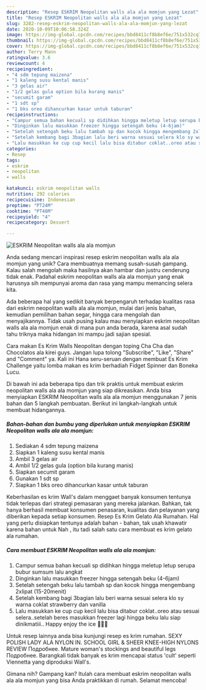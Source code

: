 ```yaml
---
description: "Resep ESKRIM Neopolitan walls ala ala momjun yang Lezat"
title: "Resep ESKRIM Neopolitan walls ala ala momjun yang Lezat"
slug: 3282-resep-eskrim-neopolitan-walls-ala-ala-momjun-yang-lezat
date: 2020-10-09T10:06:58.324Z
image: https://img-global.cpcdn.com/recipes/bbd8411cf8b8ef6e/751x532cq70/eskrim-neopolitan-walls-ala-ala-momjun-foto-resep-utama.jpg
thumbnail: https://img-global.cpcdn.com/recipes/bbd8411cf8b8ef6e/751x532cq70/eskrim-neopolitan-walls-ala-ala-momjun-foto-resep-utama.jpg
cover: https://img-global.cpcdn.com/recipes/bbd8411cf8b8ef6e/751x532cq70/eskrim-neopolitan-walls-ala-ala-momjun-foto-resep-utama.jpg
author: Terry Mann
ratingvalue: 3.6
reviewcount: 4
recipeingredient:
- "4 sdm tepung maizena"
- "1 kaleng susu kental manis"
- "3 gelas air"
- "1/2 gelas gula option bila kurang manis"
- "secumit garam"
- "1 sdt sp"
- "1 bks oreo dihancurkan kasar untuk taburan"
recipeinstructions:
- "Campur semua bahan kecuali sp didihkan hingga meletup letup serupa bubur sumsum lalu angkat"
- "Dinginkan lalu masukkan freezer hingga setengah beku (4-6jam)"
- "Setelah setengah beku lalu tambah sp dan kocok hingga mengembang 2xlipat (15-20menit)"
- "Setelah kembang bagi 3bagian lalu beri warna sesuai selera klo sy warna coklat strawberry dan vanilla"
- "Lalu masukkan ke cup cup kecil lalu bisa ditabur coklat..oreo atau sesuai selera..setelah beres masukkan freezer lagi hingga beku lalu siap dinikmatiii.. Happy enjoy the ice 🍦🍦🍦"
categories:
- Resep
tags:
- eskrim
- neopolitan
- walls

katakunci: eskrim neopolitan walls 
nutrition: 292 calories
recipecuisine: Indonesian
preptime: "PT24M"
cooktime: "PT48M"
recipeyield: "4"
recipecategory: Dessert

---
```



![ESKRIM Neopolitan walls ala ala momjun](https://img-global.cpcdn.com/recipes/bbd8411cf8b8ef6e/751x532cq70/eskrim-neopolitan-walls-ala-ala-momjun-foto-resep-utama.jpg)

Anda sedang mencari inspirasi resep eskrim neopolitan walls ala ala momjun yang unik? Cara membuatnya memang susah-susah gampang. Kalau salah mengolah maka hasilnya akan hambar dan justru cenderung tidak enak. Padahal eskrim neopolitan walls ala ala momjun yang enak harusnya sih mempunyai aroma dan rasa yang mampu memancing selera kita.

Ada beberapa hal yang sedikit banyak berpengaruh terhadap kualitas rasa dari eskrim neopolitan walls ala ala momjun, mulai dari jenis bahan, kemudian pemilihan bahan segar, hingga cara mengolah dan menyajikannya. Tidak usah pusing kalau mau menyiapkan eskrim neopolitan walls ala ala momjun enak di mana pun anda berada, karena asal sudah tahu triknya maka hidangan ini mampu jadi sajian spesial.

Cara makan Es Krim Walls Neopolitan dengan toping Cha Cha dan Chocolatos ala kirei guys. Jangan lupa tolong &#34;Subscribe&#34;, &#34;Like&#34;, &#34;Share&#34; and &#34;Comment&#34; ya. Kali ini Hana seru-seruan dengan membuat Es Krim Challenge yaitu lomba makan es krim berhadiah Fidget Spinner dan Boneka Lucu.


Di bawah ini ada beberapa tips dan trik praktis untuk membuat eskrim neopolitan walls ala ala momjun yang siap dikreasikan. Anda bisa menyiapkan ESKRIM Neopolitan walls ala ala momjun menggunakan 7 jenis bahan dan 5 langkah pembuatan. Berikut ini langkah-langkah untuk membuat hidangannya.

<!--inarticleads1-->

##### Bahan-bahan dan bumbu yang diperlukan untuk menyiapkan ESKRIM Neopolitan walls ala ala momjun:

1. Sediakan 4 sdm tepung maizena
1. Siapkan 1 kaleng susu kental manis
1. Ambil 3 gelas air
1. Ambil 1/2 gelas gula (option bila kurang manis)
1. Siapkan secumit garam
1. Gunakan 1 sdt sp
1. Siapkan 1 bks oreo dihancurkan kasar untuk taburan


Keberhasilan es krim Wall&#39;s dalam menggaet banyak konsumen tentunya tidak terlepas dari strategi pemasaran yang mereka jalankan. Bahkan, tak hanya berhasil membuat konsumen penasaran, kualitas dan pelayanan yang diberikan kepada setiap konsumen. Resep Es Krim Gelato Ala Rumahan. Hal yang perlu disiapkan tentunya adalah bahan - bahan, tak usah khawatir karena bahan untuk Nah , itu tadi salah satu cara membuat es krim gelato ala rumahan. 

<!--inarticleads2-->

##### Cara membuat ESKRIM Neopolitan walls ala ala momjun:

1. Campur semua bahan kecuali sp didihkan hingga meletup letup serupa bubur sumsum lalu angkat
1. Dinginkan lalu masukkan freezer hingga setengah beku (4-6jam)
1. Setelah setengah beku lalu tambah sp dan kocok hingga mengembang 2xlipat (15-20menit)
1. Setelah kembang bagi 3bagian lalu beri warna sesuai selera klo sy warna coklat strawberry dan vanilla
1. Lalu masukkan ke cup cup kecil lalu bisa ditabur coklat..oreo atau sesuai selera..setelah beres masukkan freezer lagi hingga beku lalu siap dinikmatiii.. Happy enjoy the ice 🍦🍦🍦


Untuk resep lainnya anda bisa kunjungi resep es krim rumahan. SEXY POLISH LADY ALA NYLON IN. SCHOOL GIRL &amp; SHEER KNEE-HIGH NYLONS REVIEW Подробнее. Mature woman&#39;s stockings and beautiful legs Подробнее. Barangkali tidak banyak es krim mencapai status &#39;cult&#39; seperti Viennetta yang diproduksi Wall&#39;s. 

Gimana nih? Gampang kan? Itulah cara membuat eskrim neopolitan walls ala ala momjun yang bisa Anda praktikkan di rumah. Selamat mencoba!
